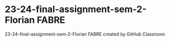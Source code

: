 # 23-24-final-assignment-sem-2-Florian FABRE

23-24-final-assignment-sem-2-Florian FABRE created by GitHub Classroom
